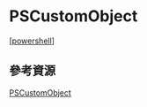 # PSCustomObject
[[powershell]]
## 參考資源
[PSCustomObject](https://docs.microsoft.com/zh-tw/powershell/scripting/learn/deep-dives/everything-about-pscustomobject?view=powershell-7.1)

[//begin]: # "Autogenerated link references for markdown compatibility"
[powershell]: powershell.md "Powershell"
[//end]: # "Autogenerated link references"